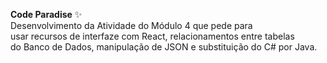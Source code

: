 <b>Code Paradise</b> ✨
<br>
Desenvolvimento da Atividade do Módulo 4 que pede para <br>
usar recursos de interfaze com React, relacionamentos entre tabelas <br>
do Banco de Dados, manipulação de JSON e substituição do C# por Java. <br>
<br>
